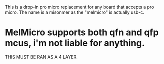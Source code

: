 This is a drop-in pro micro replacement for any board that accepts a pro micro. The name is a misonmer as the "melmicro" is actually usb-c.
# MelMicro supports both qfn and qfp mcus, i'm not liable for anything.
THIS MUST BE RAN AS A 4 LAYER.
